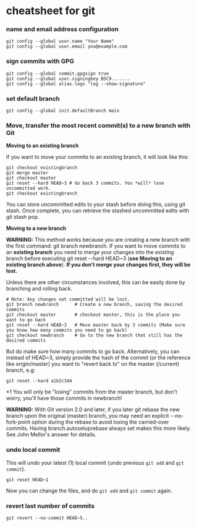 # cheatsheet for git

### name and email address configuration

    git config --global user.name "Your Name"
    git config --global user.email you@example.com

### sign commits with GPG

    git config --global commit.gpgsign true
    git config --global user.signingkey B5C9.......
    git config --global alias.logs "log --show-signature"

### set default branch

    git config --global init.defaultBranch main

### Move, transfer the most recent commit(s) to a new branch with Git

**Moving to an existing branch**

If you want to move your commits to an existing branch, it will look like this:

    git checkout existingbranch
    git merge master
    git checkout master
    git reset --hard HEAD~3 # Go back 3 commits. You *will* lose uncommitted work.
    git checkout existingbranch

You can store uncommitted edits to your stash before doing this, using git stash. Once complete, you can retrieve the stashed uncommitted edits with git stash pop.

**Moving to a new branch**

**WARNING:** This method works because you are creating a new branch with the first command: git branch newbranch. If you want to move commits to an **existing branch** you need to merge your changes into the existing branch before executing git reset --hard HEAD~3 (**see Moving to an existing branch above**). **If you don't merge your changes first, they will be lost.**

Unless there are other circumstances involved, this can be easily done by branching and rolling back.

    # Note: Any changes not committed will be lost.
    git branch newbranch      # Create a new branch, saving the desired commits
    git checkout master       # checkout master, this is the place you want to go back
    git reset --hard HEAD~3   # Move master back by 3 commits (Make sure you know how many commits you need to go back)
    git checkout newbranch    # Go to the new branch that still has the desired commits

But do make sure how many commits to go back. Alternatively, you can instead of HEAD~3, simply provide the hash of the commit (or the reference like origin/master) you want to "revert back to" on the master (/current) branch, e.g:

    git reset --hard a1b2c3d4

*1 You will only be "losing" commits from the master branch, but don't worry, you'll have those commits in newbranch!

**WARNING:** With Git version 2.0 and later, if you later git rebase the new branch upon the original (master) branch, you may need an explicit --no-fork-point option during the rebase to avoid losing the carried-over commits. Having branch.autosetuprebase always set makes this more likely. See John Mellor's answer for details.

### undo local commit

This will undo your latest (1) local commit (undo previous `git add` and `git commit`).

    git reset HEAD~1
    
Now you can change the files, and do `git add` and `git commit` again.

### revert last number of commits

    git revert --no-commit HEAD~5..
